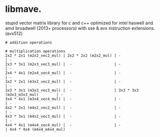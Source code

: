 # libmave.

stupid vector matrix library for c and c++ optimized
for intel haswell and amd broadwell (2013+ processors)
with sse & avx instruction extensions. (avx512)

```
# addition operations

# multiplication operations
2x2 * 2x1 (m2x2_vec2_mul) | 2x2 * 2x2 (m2x2_mul) | -                                | -
2x3 * 3x1 (m2x3_vec3_mul) |  -                   | -                                | -
2x4 * 4x1 (m2x4_vec4_mul) |  -                   | -                                | -
3x2 * 2x1 (m3x2_vec2_mul) |  -                   | -                                | -
3x3 * 3x1 (m3x3_vec3_mul) |  -                   | 3x3 * 3x3 (m3x3_m3x3_mul)        | -
3x4 * 4x1 (m3x4_vec4_mul) |  -                   | -                                | -
4x2 * 2x1 (m4x2_vec2_mul) |  -                   | -                                | -
4x3 * 3x1 (m4x2_vec3_mul) |  -                   | -                                | -
4x4 * 4x1 (m4x4_vec4_mul) |  -                   | -                                | 4x4 * 4x4 (m4x4_m4x4_mul)
```
